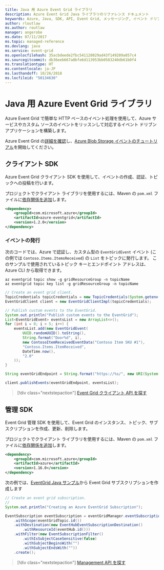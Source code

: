 ```yaml
---
title: Java 用 Azure Event Grid ライブラリ
description: Azure Event Grid Java ライブラリのリファレンス ドキュメント
keywords: Azure, Java, SDK, API, Event Grid, メッセージング, イベント ドリブン
author: rloutlaw
ms.author: routlaw
manager: angerobe
ms.date: 07/11/2017
ms.topic: managed-reference
ms.devlang: java
ms.service: event-grid
ms.openlocfilehash: 35acbdeede2fbc541128029ad43f149209a057c4
ms.sourcegitcommit: db36eeb667a0bfe6d113953bb0583240db61b0f4
ms.translationtype: HT
ms.contentlocale: ja-JP
ms.lasthandoff: 10/26/2018
ms.locfileid: "50134630"
---
```

# <a name="azure-event-grid-libraries-for-java"></a>Java 用 Azure Event Grid ライブラリ

Azure Event Grid で簡単な HTTP ベースのイベント処理を使用して、Azure サービスやカスタム ソースのイベントをリッスンして対応するイベント ドリブン アプリケーションを構築します。

Azure Event Grid の[詳細を確認](/azure/event-grid/overview)し、[Azure Blob Storage イベントのチュートリアル](/azure/storage/blobs/storage-blob-event-quickstart)を開始してください。 

## <a name="client-sdk"></a>クライアント SDK

Azure Event Grid クライアント SDK を使用して、イベントの作成、認証、トピックへの投稿を行います。

プロジェクトでクライアント ライブラリを使用するには、Maven の `pom.xml` ファイルに[依存関係を追加](https://maven.apache.org/guides/getting-started/index.html#How_do_I_use_external_dependencies)します。

```XML
<dependency>
    <groupId>com.microsoft.azure</groupId>
    <artifactId>azure-eventgrid</artifactId>
    <version>1.2.0</version>
</dependency>
```   

### <a name="publish-events"></a>イベントの発行

次のコードでは、Azure で認証し、カスタム型の `EventGridEvent` イベント (この例では `Contoso.Items.ItemsReceived`) の `List` をトピックに発行します。 このサンプルで使用されているトピック キーとエンドポイント アドレスは、Azure CLI から取得できます。

```azurecli-interactive
az eventgrid topic show -g gridResourceGroup -n topicName
az eventgrid topic key list -g gridResourceGroup -n topicName
```

```java
// Create an event grid client.
TopicCredentials topicCredentials = new TopicCredentials(System.getenv("EVENTGRID_TOPIC_KEY"));
EventGridClient client = new EventGridClientImpl(topicCredentials);

// Publish custom events to the EventGrid.
System.out.println("Publish custom events to the EventGrid");
List<EventGridEvent> eventsList = new ArrayList<>();
for (int i = 0; i < 5; i++) {
    eventsList.add(new EventGridEvent(
        UUID.randomUUID().toString(),
        String.format("Door%d", i),
        new ContosoItemReceivedEventData("Contoso Item SKU #1"),
        "Contoso.Items.ItemReceived",
        DateTime.now(),
        "2.0"
    ));
}

String eventGridEndpoint = String.format("https://%s/", new URI(System.getenv("EVENTGRID_TOPIC_ENDPOINT")).getHost());

client.publishEvents(eventGridEndpoint, eventsList);
```

> [!div class="nextstepaction"]
> [Event Grid クライアント API を探す](/java/api/overview/azure/eventgrid/client)

## <a name="management-sdk"></a>管理 SDK

Event Grid 管理 SDK を使用して、Event Grid のインスタンス、トピック、サブスクリプションを作成、更新、削除します。

プロジェクトでクライアント ライブラリを使用するには、Maven の `pom.xml` ファイルに[依存関係を追加](https://maven.apache.org/guides/getting-started/index.html#How_do_I_use_external_dependencies)します。

```XML
<dependency>
    <groupId>com.microsoft.azure</groupId>
    <artifactId>azure</artifactId>
    <version>1.16.0</version>
</dependency>
```   

次の例では、[EventGrid Java サンプル](https://github.com/Azure-Samples/event-grid-java-publish-consume-events)から Event Grid サブスクリプションを作成します

```java
// Create an event grid subscription.
//
System.out.println("Creating an Azure EventGrid Subscription");

EventSubscription eventSubscription = eventGridManager.eventSubscriptions().define(eventSubscriptionName)
    .withScope(eventGridTopic.id())
    .withDestination(new EventHubEventSubscriptionDestination()
        .withResourceId(eventHub.id()))
    .withFilter(new EventSubscriptionFilter()
        .withIsSubjectCaseSensitive(false)
        .withSubjectBeginsWith("")
        .withSubjectEndsWith(""))
    .create();
```

> [!div class="nextstepaction"]
> [Management API を探す](/java/api/overview/azure/eventgrid/management)